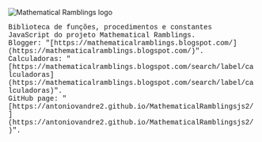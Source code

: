 <!--

Proprietário: Antonio Vandré Pedrosa Furtunato Gomes (bit.ly/antoniovandre_legadoontologico).

Projeto Mathematical Ramblings (mathematicalramblings.blogspot.com).

README.md do MathematicalRamblingsjs2.

-->

![Mathematical Ramblings logo](https://antoniovandre.github.io/MathematicalRamblingsjs/MathematicalRamblingsjslogo200p.png)

<span style="font-family: 'Courier New';">
Biblioteca de funções, procedimentos e constantes JavaScript do projeto Mathematical Ramblings.
<br>
Blogger: "[https://mathematicalramblings.blogspot.com/](https://mathematicalramblings.blogspot.com/)".
<br>
Calculadoras: "[https://mathematicalramblings.blogspot.com/search/label/calculadoras](https://mathematicalramblings.blogspot.com/search/label/calculadoras)".
<br>
GitHub page: "[https://antoniovandre2.github.io/MathematicalRamblingsjs2/](https://antoniovandre2.github.io/MathematicalRamblingsjs2/)".
</span>